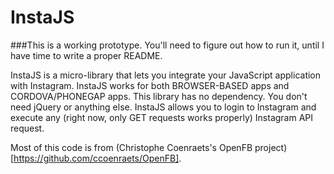 # InstaJS #

###This is a working prototype. You'll need to figure out how to run it, until I have time to write a proper README.

InstaJS is a micro-library that lets you integrate your JavaScript application with Instagram. 
InstaJS works for both BROWSER-BASED apps and CORDOVA/PHONEGAP apps.
This library has no dependency. You don't need jQuery or anything else.
InstaJS allows you to login to Instagram and execute any (right now, only GET requests works properly) Instagram API request.
 

Most of this code is from (Christophe Coenraets's OpenFB project)[https://github.com/ccoenraets/OpenFB].